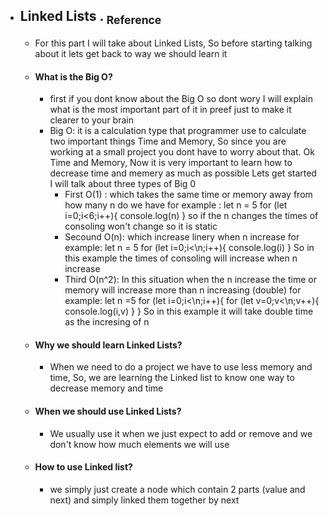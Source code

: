 - ## Linked Lists   .  [<sub>    Reference </sub>](https://canvas.instructure.com/courses/6888396/assignments/37655923/submissions/91763049)
   - For this part I will take about Linked Lists, So before starting talking about it lets get back to way we should learn it
   
   - #### What is the Big O?
       - first if you dont know about the Big O so dont wory I will explain what is the most important part of it in preef just to make it clearer to your brain
       - Big O: it is a calculation type that programmer use to calculate two important things Time and Memory, So since you are working at a small project you dont have to worry about that.
       Ok Time and Memory, Now it is very important to learn how to decrease time and memery as much as possible 
       Lets get started
       I will talk about three types of Big 0 
           - First O(1) : which takes the same time or memory away from how many n do we have 
       for example :
       let n = 5
       for (let i=0;i<6;i++){
        console.log(n)
       }
       so if the n changes the times of consoling won't change so it is static
          - Secound O(n): which increase linery when n increase
       for example:
       let n = 5 
       for (let i=0;i<\n;i++){
        console.log(i)
       }
       So in this example the times of consoling will increase when n increase
         - Third O(n^2): In this situation when the n increase the time or memory will increase more than n increasing (double)
         for example:
         let n =5
         for (let i=0;i<\n;i++){
            for (let v=0;v<\n;v++){
              console.log(i,v)
            }
         }
         So in this example it will take double time as the incresing of n
   
   - #### Why we should learn Linked Lists?
        - When we need to do a project we have to use less memory and time, So, we are learning the Linked list to know one way to decrease memory and time
    
    - #### When we should use Linked Lists?
        - We usually use it when we just expect to add or remove and we don't know how much elements we will use
    
    - #### How to use Linked list?
        - we simply just create a node which contain 2 parts (value and next) and simply linked them together by next
      
